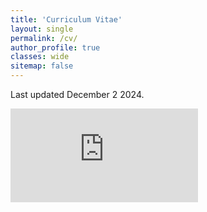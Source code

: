 ```yaml
---
title: 'Curriculum Vitae'
layout: single
permalink: /cv/
author_profile: true
classes: wide
sitemap: false
---
```

Last updated December 2 2024.

<embed src="https://noahsailer.github.io/assets/images/nsailer_cv.pdf" type="application/pdf" />

